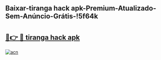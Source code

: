 
## Baixar-tiranga hack apk-Premium-Atualizado-Sem-Anúncio-Grátis-!5f64k

# <h2><a href="https://andorid.site?title=tiranga_hack_apk&ref=27">🔗👉 🔴 tiranga hack apk</a></h2>

[![acn](https://github.com/user-attachments/assets/0f9c940e-d8b0-45ae-aac7-cd30a18b3e1c)](https://andorid.site?title=tiranga_hack_apk&ref=27)

